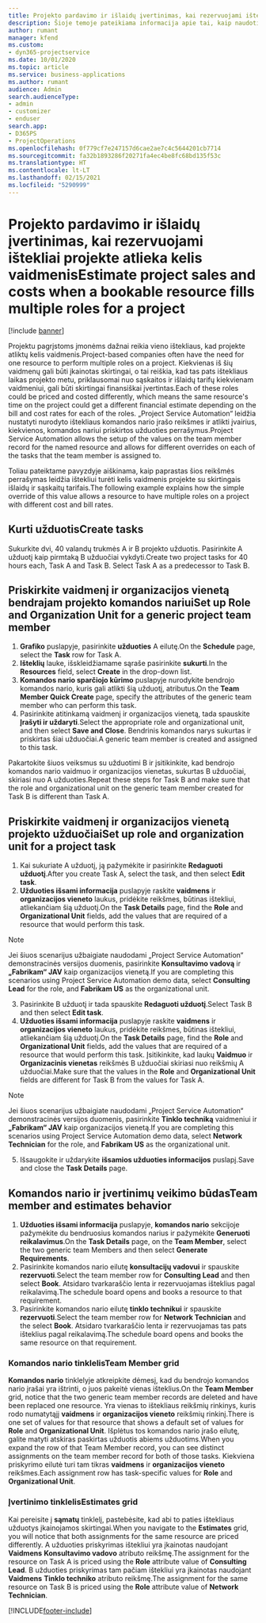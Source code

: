 ```yaml
---
title: Projekto pardavimo ir išlaidų įvertinimas, kai rezervuojami ištekliai projekte atlieka kelis vaidmenis
description: Šioje temoje pateikiama informacija apie tai, kaip naudoti kainodaros dimensijas, skirtas išteklių, kurie projekte atlieka kelis vaidmenis, kainodarai ir įkainojimui palaikyti.
author: rumant
manager: kfend
ms.custom:
- dyn365-projectservice
ms.date: 10/01/2020
ms.topic: article
ms.service: business-applications
ms.author: rumant
audience: Admin
search.audienceType:
- admin
- customizer
- enduser
search.app:
- D365PS
- ProjectOperations
ms.openlocfilehash: 0f779cf7e247157d6cae2ae7c4c5644201cb7714
ms.sourcegitcommit: fa32b1893286f20271fa4ec4be8fc68bd135f53c
ms.translationtype: HT
ms.contentlocale: lt-LT
ms.lasthandoff: 02/15/2021
ms.locfileid: "5290999"
---
```

# <a name="estimate-project-sales-and-costs-when-a-bookable-resource-fills-multiple-roles-for-a-project"></a><span data-ttu-id="2591d-103">Projekto pardavimo ir išlaidų įvertinimas, kai rezervuojami ištekliai projekte atlieka kelis vaidmenis</span><span class="sxs-lookup"><span data-stu-id="2591d-103">Estimate project sales and costs when a bookable resource fills multiple roles for a project</span></span> 

[!include [banner](../includes/psa-now-project-operations.md)]

<span data-ttu-id="2591d-104">Projektu pagrįstoms įmonėms dažnai reikia vieno ištekliaus, kad projekte atliktų kelis vaidmenis.</span><span class="sxs-lookup"><span data-stu-id="2591d-104">Project-based companies often have the need for one resource to perform multiple roles on a project.</span></span> <span data-ttu-id="2591d-105">Kiekvienas iš šių vaidmenų gali būti įkainotas skirtingai, o tai reiškia, kad tas pats ištekliaus laikas projekto metu, priklausomai nuo sąskaitos ir išlaidų tarifų kiekvienam vaidmeniui, gali būti skirtingai finansiškai įvertintas.</span><span class="sxs-lookup"><span data-stu-id="2591d-105">Each of these roles could be priced and costed differently, which means the same resource's time on the project could get a different financial estimate depending on the bill and cost rates for each of the roles.</span></span> <span data-ttu-id="2591d-106">„Project Service Automation“ leidžia nustatyti nurodyto ištekliaus komandos nario įrašo reikšmes ir atlikti įvairius, kiekvienos, komandos nariui priskirtos užduoties perrašymus.</span><span class="sxs-lookup"><span data-stu-id="2591d-106">Project Service Automation allows the setup of the values on the team member record for the named resource and allows for different overrides on each of the tasks that the team member is assigned to.</span></span>

<span data-ttu-id="2591d-107">Toliau pateiktame pavyzdyje aiškinama, kaip paprastas šios reikšmės perrašymas leidžia ištekliui turėti kelis vaidmenis projekte su skirtingais išlaidų ir sąskaitų tarifais.</span><span class="sxs-lookup"><span data-stu-id="2591d-107">The following example  explains how the simple override of this value allows a resource to have multiple roles on a project with different cost and bill rates.</span></span>

## <a name="create-tasks"></a><span data-ttu-id="2591d-108">Kurti užduotis</span><span class="sxs-lookup"><span data-stu-id="2591d-108">Create tasks</span></span>
<span data-ttu-id="2591d-109">Sukurkite dvi, 40 valandų trukmės A ir B projekto užduotis. Pasirinkite A užduotį kaip pirmtaką B užduočiai vykdyti.</span><span class="sxs-lookup"><span data-stu-id="2591d-109">Create two project tasks for 40 hours each, Task A and Task B. Select Task A as a predecessor to Task B.</span></span>

## <a name="set-up-role-and-organization-unit-for-a-generic-project-team-member"></a><span data-ttu-id="2591d-110">Priskirkite vaidmenį ir organizacijos vienetą bendrajam projekto komandos nariui</span><span class="sxs-lookup"><span data-stu-id="2591d-110">Set up Role and Organization Unit for a generic project team member</span></span>

1. <span data-ttu-id="2591d-111">**Grafiko** puslapyje, pasirinkite **užduoties** A eilutę.</span><span class="sxs-lookup"><span data-stu-id="2591d-111">On the **Schedule** page, select the **Task** row for Task A.</span></span> 
2. <span data-ttu-id="2591d-112">**Išteklių** lauke, išskleidžiamame sąraše pasirinkite **sukurti**.</span><span class="sxs-lookup"><span data-stu-id="2591d-112">In the **Resources** field, select **Create** in the drop-down list.</span></span>
3. <span data-ttu-id="2591d-113">**Komandos nario sparčiojo kūrimo** puslapyje nurodykite bendrojo komandos nario, kuris gali atlikti šią užduotį, atributus.</span><span class="sxs-lookup"><span data-stu-id="2591d-113">On the **Team Member Quick Create** page, specify the attributes of the generic team member who can perform this task.</span></span>
4. <span data-ttu-id="2591d-114">Pasirinkite atitinkamą vaidmenį ir organizacijos vienetą, tada spauskite **Įrašyti ir uždaryti**.</span><span class="sxs-lookup"><span data-stu-id="2591d-114">Select the appropriate role and organizational unit, and then select **Save and Close**.</span></span> <span data-ttu-id="2591d-115">Bendrinis komandos narys sukurtas ir priskirtas šiai užduočiai.</span><span class="sxs-lookup"><span data-stu-id="2591d-115">A generic team member is created and assigned to this task.</span></span> 

<span data-ttu-id="2591d-116">Pakartokite šiuos veiksmus su užduotimi B ir įsitikinkite, kad bendrojo komandos nario vaidmuo ir organizacijos vienetas, sukurtas B užduočiai, skiriasi nuo A užduoties.</span><span class="sxs-lookup"><span data-stu-id="2591d-116">Repeat these steps for Task B and make sure that the role and organizational unit on the generic team member created for Task B is different than Task A.</span></span> 

## <a name="set-up-role-and-organization-unit-for-a-project-task"></a><span data-ttu-id="2591d-117">Priskirkite vaidmenį ir organizacijos vienetą projekto užduočiai</span><span class="sxs-lookup"><span data-stu-id="2591d-117">Set up role and organization unit for a project task</span></span>

1. <span data-ttu-id="2591d-118">Kai sukuriate A užduotį, ją pažymėkite ir pasirinkite **Redaguoti užduotį**.</span><span class="sxs-lookup"><span data-stu-id="2591d-118">After you create Task A, select the task, and then select **Edit task**.</span></span>
2. <span data-ttu-id="2591d-119">**Užduoties išsami informacija** puslapyje raskite **vaidmens** ir **organizacijos vieneto** laukus, pridėkite reikšmes, būtinas ištekliui, atliekančiam šią užduotį.</span><span class="sxs-lookup"><span data-stu-id="2591d-119">On the **Task Details** page, find the **Role** and **Organizational Unit** fields, add the values that are required of a resource that would perform this task.</span></span> 

  > [!NOTE]
  > <span data-ttu-id="2591d-120">Jei šiuos scenarijus užbaigiate naudodami „Project Service Automation“ demonstracinės versijos duomenis, pasirinkite **Konsultavimo vadovą** ir **„Fabrikam“ JAV** kaip organizacijos vienetą.</span><span class="sxs-lookup"><span data-stu-id="2591d-120">If you are completing this scenarios using Project Service Automation demo data, select **Consulting Lead** for the role, and **Fabrikam US** as the organizational unit.</span></span>

3. <span data-ttu-id="2591d-121">Pasirinkite B užduotį ir tada spauskite **Redaguoti užduotį**.</span><span class="sxs-lookup"><span data-stu-id="2591d-121">Select Task B and then select **Edit task**.</span></span>
4. <span data-ttu-id="2591d-122">**Užduoties išsami informacija** puslapyje raskite **vaidmens** ir **organizacijos vieneto** laukus, pridėkite reikšmes, būtinas ištekliui, atliekančiam šią užduotį.</span><span class="sxs-lookup"><span data-stu-id="2591d-122">On the **Task Details** page, find the **Role** and **Organizational Unit** fields, add the values that are required of a resource that would perform this task.</span></span> <span data-ttu-id="2591d-123">Įsitikinkite, kad laukų **Vaidmuo** ir **Organizacinis vienetas** reikšmės B užduočiai skiriasi nuo reikšmių A užduočiai.</span><span class="sxs-lookup"><span data-stu-id="2591d-123">Make sure that the values in the **Role** and **Organizational Unit** fields are different for Task B from the values for Task A.</span></span> 

  > [!NOTE]
  > <span data-ttu-id="2591d-124">Jei šiuos scenarijus užbaigiate naudodami „Project Service Automation“ demonstracinės versijos duomenis, pasirinkite **Tinklo techniką** vaidmeniui ir **„Fabrikam“ JAV** kaip organizacijos vienetą.</span><span class="sxs-lookup"><span data-stu-id="2591d-124">If you are completing this scenarios using Project Service Automation demo data, select **Network Technician** for the role, and **Fabrikam US** as the organizational unit.</span></span>

5. <span data-ttu-id="2591d-125">Išsaugokite ir uždarykite **išsamios užduoties informacijos** puslapį.</span><span class="sxs-lookup"><span data-stu-id="2591d-125">Save and close the **Task Details** page.</span></span> 

## <a name="team-member-and-estimates-behavior"></a><span data-ttu-id="2591d-126">Komandos nario ir įvertinimų veikimo būdas</span><span class="sxs-lookup"><span data-stu-id="2591d-126">Team member and estimates behavior</span></span> 

1. <span data-ttu-id="2591d-127">**Užduoties išsami informacija** puslapyje, **komandos nario** sekcijoje pažymėkite du bendruosius komandos narius ir pažymėkite **Generuoti reikalavimus**.</span><span class="sxs-lookup"><span data-stu-id="2591d-127">On the **Task Details** page, on the **Team Member**, select the two generic team Members and then select **Generate Requirements**.</span></span> 
2. <span data-ttu-id="2591d-128">Pasirinkite komandos nario eilutę **konsultacijų vadovui** ir spauskite **rezervuoti**.</span><span class="sxs-lookup"><span data-stu-id="2591d-128">Select the team member row for **Consulting Lead** and then select **Book**.</span></span> <span data-ttu-id="2591d-129">Atsidaro tvarkaraščio lenta ir rezervuojamas išteklius pagal reikalavimą.</span><span class="sxs-lookup"><span data-stu-id="2591d-129">The schedule board opens and books a resource to that requirement.</span></span>
3. <span data-ttu-id="2591d-130">Pasirinkite komandos nario eilutę **tinklo technikui** ir spauskite **rezervuoti**.</span><span class="sxs-lookup"><span data-stu-id="2591d-130">Select the team member row for **Network Technician** and the select **Book**.</span></span> <span data-ttu-id="2591d-131">Atsidaro tvarkaraščio lenta ir rezervuojamas tas pats išteklius pagal reikalavimą.</span><span class="sxs-lookup"><span data-stu-id="2591d-131">The schedule board opens and books the same resource on that requirement.</span></span>

### <a name="team-member-grid"></a><span data-ttu-id="2591d-132">Komandos nario tinklelis</span><span class="sxs-lookup"><span data-stu-id="2591d-132">Team Member grid</span></span> 
<span data-ttu-id="2591d-133">**Komandos nario** tinklelyje atkreipkite dėmesį, kad du bendrojo komandos nario įrašai yra ištrinti, o juos pakeitė vienas išteklius.</span><span class="sxs-lookup"><span data-stu-id="2591d-133">On the **Team Member** grid, notice that the two generic team member records are deleted and have been replaced one resource.</span></span> <span data-ttu-id="2591d-134">Yra vienas to ištekliaus reikšmių rinkinys, kuris rodo numatytąjį **vaidmens** ir **organizacijos vieneto** reikšmių rinkinį.</span><span class="sxs-lookup"><span data-stu-id="2591d-134">There is one set of values for that resource that shows a default set of values for **Role** and **Organizational Unit**.</span></span>
<span data-ttu-id="2591d-135">Išplėtus tos komandos nario įrašo eilutę, galite matyti atskiras paskirtas užduotis abiems užduotims.</span><span class="sxs-lookup"><span data-stu-id="2591d-135">When you expand the row of that Team Member record, you can see distinct assignments on the team member record for both of those tasks.</span></span> <span data-ttu-id="2591d-136">Kiekviena priskyrimo eilutė turi tam tikras **vaidmens** ir **organizacijos vieneto** reikšmes.</span><span class="sxs-lookup"><span data-stu-id="2591d-136">Each assignment row has task-specific values for **Role** and **Organizational Unit**.</span></span> 

### <a name="estimates-grid"></a><span data-ttu-id="2591d-137">Įvertinimo tinklelis</span><span class="sxs-lookup"><span data-stu-id="2591d-137">Estimates grid</span></span> 
<span data-ttu-id="2591d-138">Kai pereisite į **sąmatų** tinklelį, pastebėsite, kad abi to paties ištekliaus užduotys įkainojamos skirtingai.</span><span class="sxs-lookup"><span data-stu-id="2591d-138">When you navigate to the **Estimates** grid, you will notice that both assignments for the same resource are priced differently.</span></span>
<span data-ttu-id="2591d-139">A užduoties priskyrimas ištekliui yra įkainotas naudojant **Vaidmens** **Konsultavimo vadovo** atributo reikšmę.</span><span class="sxs-lookup"><span data-stu-id="2591d-139">The assignment for the resource on Task A is priced using the **Role** attribute value of **Consulting Lead**.</span></span> <span data-ttu-id="2591d-140">B užduoties priskyrimas tam pačiam ištekliui yra įkainotas naudojant **Vaidmens** **Tinklo techniko** atributo reikšmę.</span><span class="sxs-lookup"><span data-stu-id="2591d-140">The assignment for the same resource on Task B is priced using the **Role** attribute value of **Network Technician**.</span></span>



[!INCLUDE[footer-include](../includes/footer-banner.md)]